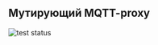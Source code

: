 ## Мутирующий MQTT-proxy

![test status](https://github.com/dennistrukhin/mqtt-proxy//actions/workflows/test.yml/badge.svg)
